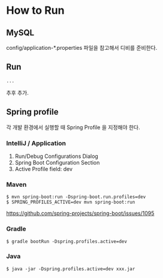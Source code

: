 # How to Run

## MySQL

config/application-*.properties 파일을 참고해서 디비를 준비한다.

## Run

    ...

추후 추가.

## Spring profile

각 개발 환경에서 실행할 때 Spring Profile 을 지정해야 한다.

### IntelliJ / Application

1. Run/Debug Configurations Dialog
2. Spring Boot Configuration Section
3. Active Profile field: dev

### Maven

    $ mvn spring-boot:run -Dspring-boot.run.profiles=dev
    $ SPRING_PROFILES_ACTIVE=dev mvn spring-boot:run

<https://github.com/spring-projects/spring-boot/issues/1095>

### Gradle

    $ gradle bootRun -Dspring.profiles.active=dev

### Java

    $ java -jar -Dspring.profiles.active=dev xxx.jar
    
